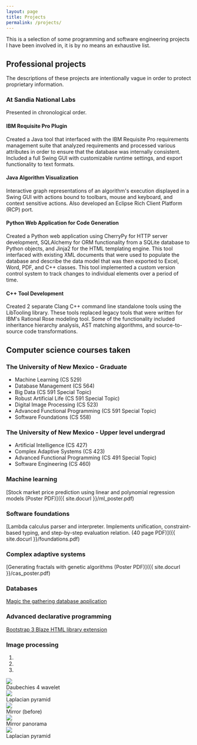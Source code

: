 ```yaml
---
layout: page
title: Projects
permalink: /projects/
---
```


This is a selection of some programming and software engineering projects I
have been involved in, it is by no means an exhaustive list.

## Professional projects
The descriptions of these projects are intentionally vague in order to protect proprietary information.

### At Sandia National Labs
Presented in chronological order.

#### IBM Requisite Pro Plugin
Created a Java tool that interfaced with the IBM Requisite Pro requirements management suite that analyzed requirements and processed various attributes in order to ensure that the database was internally consistent. Included a full Swing GUI with customizable runtime settings, and export functionality to text formats.

#### Java Algorithm Visualization
Interactive graph representations of an algorithm's execution displayed in a Swing GUI with actions bound to toolbars, mouse and keyboard, and context sensitive actions. Also developed an Eclipse Rich Client Platform (RCP) port. 

#### Python Web Application for Code Generation
Created a Python web application using CherryPy for HTTP server development, SQLAlchemy for ORM functionality from a SQLite database to Python objects, and Jinja2 for the HTML templating engine. This tool interfaced with existing XML documents that were used to populate the database and describe the data model that was then exported to Excel, Word, PDF, and C++ classes. This tool implemented a custom version control system to track changes to individual elements over a period of time.

#### C++ Tool Development
Created 2 separate Clang C++ command line standalone tools using the LibTooling library. These tools replaced legacy tools that were written for IBM's Rational Rose modeling tool. Some of the functionality included inheritance hierarchy analysis, AST matching algorithms, and source-to-source code transformations.


## Computer science courses taken

### The University of New Mexico - Graduate 
* Machine Learning (CS 529)
* Database Management (CS 564)
* Big Data (CS 591 Special Topic)
* Robust Artificial Life (CS 591 Special Topic)
* Digital Image Processing (CS 523)
* Advanced Functional Programming (CS 591 Special Topic)
* Software Foundations (CS 558)

### The University of New Mexico - Upper level undergrad 
* Artificial Intelligence (CS 427)
* Complex Adaptive Systems (CS 423)
* Advanced Functional Programming (CS 491 Special Topic)
* Software Engineering (CS 460)

### Machine learning
[Stock market price prediction using linear and polynomial regression models (Poster PDF)]({{ site.docurl }}/ml_poster.pdf)

### Software foundations
[Lambda calculus parser and interpreter. Implements unification, constraint-based typing, and step-by-step evaluation relation. (40 page PDF)]({{ site.docurl }}/foundations.pdf)

### Complex adaptive systems
[Generating fractals with genetic algorithms (Poster PDF)]({{ site.docurl }}/cas_poster.pdf)

### Databases
[Magic the gathering database application](http://cs.unm.edu/~lnunno/cs564/mtg-db/index.php)

### Advanced declarative programming
[Bootstrap 3 Blaze HTML library extension](http://lnunno.github.io/blaze-bootstrap3/)

### Image processing

<div id="carousel-example-generic" class="carousel slide" data-ride="carousel">
  <!-- Indicators -->
  <ol class="carousel-indicators">
    <li data-target="#carousel-example-generic" data-slide-to="0" class="active"></li>
    <li data-target="#carousel-example-generic" data-slide-to="1"></li>
    <li data-target="#carousel-example-generic" data-slide-to="2"></li>
  </ol>

  <!-- Wrapper for slides -->
  <div class="carousel-inner">
    <div class="item active">
      <img src="{{ site.imageurl }}/daubechies4.png">
      <div class="carousel-caption">
        Daubechies 4 wavelet
      </div>
    </div>
    <div class="item">
      <img src="{{ site.imageurl }}/laplacianPyramid.png">
      <div class="carousel-caption">
        Laplacian pyramid
      </div>
    </div>
    <div class="item">
      <img src="{{ site.imageurl }}/mirror.png">
      <div class="carousel-caption">
        Mirror (before)
      </div>
    </div>
    <div class="item">
      <img src="{{ site.imageurl }}/mirrorPanorama.png">
      <div class="carousel-caption">
        Mirror panorama
      </div>
    </div>
    <div class="item">
      <img src="{{ site.imageurl }}/laplacianPyramid.png">
      <div class="carousel-caption">
        Laplacian pyramid
      </div>
    </div>
  </div>
  <!-- Controls -->
  <a class="left carousel-control" href="#carousel-example-generic" role="button" data-slide="prev">
    <span class="glyphicon glyphicon-chevron-left"></span>
  </a>
  <a class="right carousel-control" href="#carousel-example-generic" role="button" data-slide="next">
    <span class="glyphicon glyphicon-chevron-right"></span>
  </a>
</div>